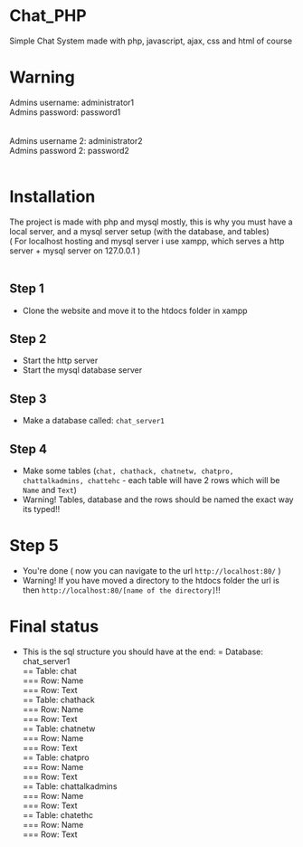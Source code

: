# Chat_PHP
Simple Chat System made with php, javascript, ajax, css and html of course

# Warning

Admins username: administrator1<br>
Admins password: password1<br>
<br>
<br>
Admins username 2: administrator2<br>
Admins password 2: password2<br>
<br>
# Installation
The project is made with php and mysql mostly, this is why you must have a local server, and a mysql server setup (with the database, and tables) <br>
( For localhost hosting and mysql server i use xampp, which serves a http server + mysql server on 127.0.0.1 ) <br>
<br>
## Step 1
 - Clone the website and move it to the htdocs folder in xampp<br>
## Step 2
 - Start the http server <br>
 - Start the mysql database server<br>
## Step 3 
 - Make a database called: `chat_server1`<br>
## Step 4
 - Make some tables (`chat, chathack, chatnetw, chatpro, chattalkadmins, chattehc` - each table will have 2 rows which will be `Name` and `Text`)<br>
  - Warning! Tables, database and the rows should be named the exact way its typed!!<br>
# Step 5
 - You're done ( now you can navigate to the url `http://localhost:80/` )<br>
 - Warning! If you have moved a directory to the htdocs folder the url is then `http://localhost:80/[name of the directory]`!!<br>
# Final status
 - This is the sql structure you should have at the end:
 = Database: chat_server1<br>
 == Table: chat<br>
 === Row: Name<br>
 === Row: Text<br>
 == Table: chathack<br>
 === Row: Name<br>
 === Row: Text<br>
 == Table: chatnetw<br>
 === Row: Name<br>
 === Row: Text<br>
 == Table: chatpro<br>
 === Row: Name<br>
 === Row: Text<br>
 == Table: chattalkadmins<br>
 === Row: Name<br>
 === Row: Text<br>
 == Table: chatethc<br>
 === Row: Name<br>
 === Row: Text<br>
